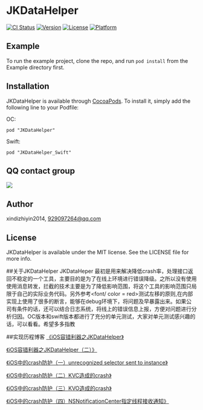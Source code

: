 # JKDataHelper

[![CI Status](http://img.shields.io/travis/HHL110120/JKDataHelper.svg?style=flat)](https://travis-ci.org/HHL110120/JKDataHelper)
[![Version](https://img.shields.io/cocoapods/v/JKDataHelper.svg?style=flat)](http://cocoapods.org/pods/JKDataHelper)
[![License](https://img.shields.io/cocoapods/l/JKDataHelper.svg?style=flat)](http://cocoapods.org/pods/JKDataHelper)
[![Platform](https://img.shields.io/cocoapods/p/JKDataHelper.svg?style=flat)](http://cocoapods.org/pods/JKDataHelper)

## Example

To run the example project, clone the repo, and run `pod install` from the Example directory first.


## Installation

JKDataHelper is available through [CocoaPods](http://cocoapods.org). To install
it, simply add the following line to your Podfile:

OC:

```
pod "JKDataHelper"
```
Swift:
```
pod "JKDataHelper_Swift"

```
## QQ contact group
![](https://github.com/xindizhiyin2014/JKDataHelper/blob/master/zrCode.png?raw=true)

## Author

xindizhiyin2014, 929097264@qq.com

## License

JKDataHelper is available under the MIT license. See the LICENSE file for more info.

##关于JKDataHelper
JKDataHeper 最初是用来解决降低crash率，处理接口返回不稳定的一个工具，主要目的是为了在线上环境进行错误降级。之所以没有使用使用消息转发，拦截的技术主要是为了降低影响范围，将这个工具的影响范围只局限于自己的实际业务代码。另外参考<font/ color = red>测试左移</font>的原则,在内部实现上使用了很多的断言，能够在debug环境下，将问题及早暴露出来。如果公司有条件的话，还可以结合日志系统，将线上的错误信息上报，方便对问题进行分析归因。OC版本和swift版本都进行了充分的单元测试，大家对单元测试感兴趣的话，可以看看。希望多多指教

##实现历程博客
[《iOS容错利器之JKDataHelper》](https://blog.csdn.net/hanhailong18/article/details/58969660?spm=1001.2014.3001.5502)

[《iOS容错利器之JKDataHelper（二）》](https://blog.csdn.net/hanhailong18/article/details/68923176?spm=1001.2014.3001.5502)

[《iOS中的crash防护（一）unrecognized selector sent to instance》](https://blog.csdn.net/hanhailong18/article/details/70909632?spm=1001.2014.3001.5502)

[《iOS中的crash防护（二）KVC造成的crash》](https://blog.csdn.net/hanhailong18/article/details/71182878?spm=1001.2014.3001.5502)

[《iOS中的crash防护（三）KVO造成的crash》](https://blog.csdn.net/hanhailong18/article/details/73034017?spm=1001.2014.3001.5502)

[《iOS中的crash防护（四）NSNotificationCenter指定线程接收通知》](https://blog.csdn.net/hanhailong18/article/details/76830936?spm=1001.2014.3001.5502)
